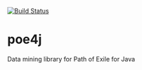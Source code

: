 [![Build Status](https://travis-ci.org/Jacob-Swanson/poe4j.svg?branch=master)](https://travis-ci.org/Jacob-Swanson/poe4j)

# poe4j

Data mining library for Path of Exile for Java
